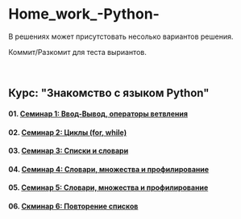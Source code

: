 # Home_work_-Python-
В решениях может присутстовать несолько вариантов решения. 

Коммит/Разкомит для теста выриантов.


<br>

## Курс: "Знакомство с языком Python"

#### 01. [Семинар 1: Ввод-Вывод, операторы ветвления](https://github.com/K-Alex-a/HomeWork_Introduction-to-_Python_coorse/tree/a9ad37d89b34b4acb3c95855898bb17864ab6569/Seminar_01)
#### 02. [Семинар 2: Циклы (for, while)](https://github.com/K-Alex-a/HomeWork_Introduction-to-_Python_coorse/tree/c243e9a76564d0684b85ff8e68895151dec488f6/Seminar_02)
#### 03. [Семинар 3: Списки и словари](https://github.com/K-Alex-a/HomeWork_Introduction-to-_Python_coorse/tree/a77ccab4b3d79cc477043c5e743616f90de98c25/Seminar_03)
#### 04. [Семинар 4: Словари, множества и профилирование](https://github.com/K-Alex-a/HomeWork_Introduction-to-_Python_coorse/tree/a77ccab4b3d79cc477043c5e743616f90de98c25/Seminar_04)
#### 05. [Семинар 5: Словари, множества и профилирование](https://github.com/K-Alex-a/HomeWork_Introduction-to-_Python_coorse/tree/33f0b42b19a41b0cb554fb71661061a6e2860551/Seminar_05)
#### 06. [Скминар 6: Повторение списков](https://github.com/K-Alex-a/HomeWork_Introduction-to-_Python_coorse/tree/a2540d6fba4850da7ac81db622f3544bb9177fbe/Seminar_06)